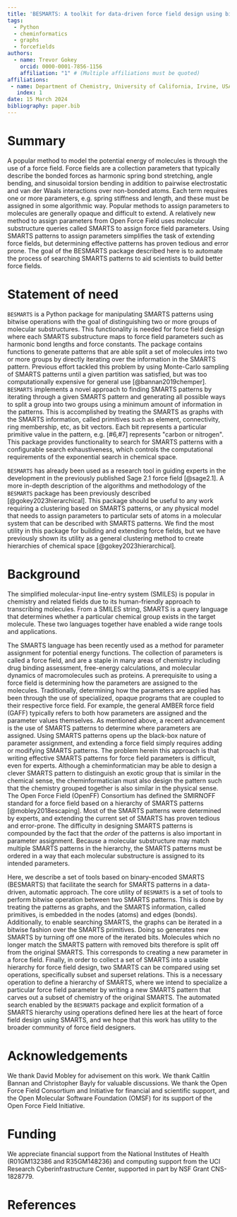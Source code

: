 ```yaml
---
title: 'BESMARTS: A toolkit for data-driven force field design using binary-encoded SMARTS'
tags:
  - Python
  - cheminformatics
  - graphs
  - forcefields
authors:
  - name: Trevor Gokey
    orcid: 0000-0001-7856-1156
    affiliation: "1" # (Multiple affiliations must be quoted)
affiliations:
 - name: Department of Chemistry, University of California, Irvine, USA 
   index: 1
date: 15 March 2024
bibliography: paper.bib
---
```


# Summary

A popular method to model the potential energy of molecules is through the use
of a force field. Force fields are a collection parameters that typically
describe the bonded forces as harmonic spring bond stretching, angle bending,
and sinusoidal torsion bending in addition to pairwise electrostatic and van
der Waals interactions over non-bonded atoms. Each term requires one or more
parameters, e.g. spring stiffness and length, and these must be assigned in
some algorithmic way. Popular methods to assign parameters to molecules are
generally opaque and difficult to extend. A relatively new method to assign
parameters from Open Force Field uses molecular substructure queries called
SMARTS to assign force field parameters. Using SMARTS patterns to assign
parameters simplifies the task of extending force fields, but determining
effective patterns has proven tedious and error prone. The goal of the BESMARTS
package described here is to automate the process of searching SMARTS patterns
to aid scientists to build better force fields.

# Statement of need

`BESMARTS` is a Python package for manipulating SMARTS patterns using bitwise
operations with the goal of distinguishing two or more groups of molecular
substructures. This functionality is needed for force field design where each
SMARTS substructure maps to force field parameters such as harmonic bond
lengths and force constants. The package contains functions to generate
patterns that are able split a set of molecules into two or more groups by
directly iterating over the information in the SMARTS pattern. Previous effort
tackled this problem by using Monte-Carlo sampling of SMARTS patterns until a given
partition was satisfied, but was too computationally expensive for general use
[@bannan2019chemper]. `BESMARTS` implements a novel approach to finding SMARTS
patterns by iterating through a given SMARTS pattern and generating all
possible ways to split a group into two groups using a minimum amount of
information in the patterns. This is accomplished by treating the SMARTS as
graphs with the SMARTS information, called primitives such as element,
connectivity, ring membership, etc, as bit vectors. Each bit represents a
particular primitive value in the pattern, e.g. [#6,#7] represents "carbon or
nitrogen". This package provides functionality to search for SMARTS patterns
with a configurable search exhaustiveness, which controls the computational
requirements of the exponential search in chemical space. 

`BESMARTS` has already been used as a research tool in guiding experts in the
development in the previously published Sage 2.1 force field [@sage2.1]. A more
in-depth description of the algorithms and methodology of the `BESMARTS`
package has been previously described [@gokey2023hierarchical]. This package
should be useful to any work requiring a clustering based on SMARTS patterns,
or any physical model that needs to assign parameters to particular sets of
atoms in a molecular system that can be described with SMARTS patterns. We find
the most utility in this package for building and extending force fields, but
we have previously shown its utility as a general clustering method to create
hierarchies of chemical space [@gokey2023hierarchical].

# Background

The simplified molecular-input line-entry system (SMILES) is popular in
chemistry and related fields due to its human-friendly approach to transcribing
molecules. From a SMILES string, SMARTS is a query language that determines
whether a particular chemical group exists in the target molecule. These two
languages together have enabled a wide range tools and applications. 

The SMARTS language has been recently used as a method for parameter assignment
for potential energy functions. The collection of parameters is called a force
field, and are a staple in many areas of chemistry including drug binding
assessment, free-energy calculations, and molecular dynamics of macromolecules
such as proteins. A prerequisite to using a force field is determining how the
parameters are assigned to the molecules. Traditionally, determining how the
parameters are applied has been through the use of specialized, opaque programs
that are coupled to their respective force field. For example, the general
AMBER force field (GAFF) typically refers to both how parameters are assigned
and the parameter values themselves. As mentioned above, a recent advancement
is the use of SMARTS patterns to determine where parameters are assigned. Using
SMARTS patterns opens up the black-box nature of parameter assignment, and
extending a force field simply requires adding or modifying SMARTS patterns.
The problem herein this approach is that writing effective SMARTS patterns for
force field parameters is difficult, even for experts. Although a
cheminformatician may be able to design a clever SMARTS pattern to distinguish
an exotic group that is similar in the chemical sense, the cheminformatician
must also design the pattern such that the chemistry grouped together is also
similar in the physical sense. The Open Force Field (OpenFF) Consortium has
defined the SMIRNOFF standard for a force field based on a hierarchy of SMARTS
patterns [@mobley2018escaping]. Most of the SMARTS patterns were determined by
experts, and extending the current set of SMARTS has proven tedious and
error-prone. The difficulty in designing SMARTS patterns is compounded by the
fact that the _order_ of the patterns is also important in parameter
assignment. Because a molecular substructure may match multiple SMARTS patterns
in the hierarchy, the SMARTS patterns must be ordered in a way that each
molecular substructure is assigned to its intended parameters.

Here, we describe a set of tools based on binary-encoded SMARTS (BESMARTS) that
facilitate the search for SMARTS patterns in a data-driven, automatic approach.
The core utility of `BESMARTS` is a set of tools to perform bitwise operation
between two SMARTS patterns. This is done by treating the patterns as graphs,
and the SMARTS information, called primitives, is embedded in the nodes (atoms)
and edges (bonds). Additionally, to enable searching SMARTS, the graphs can be
iterated in a bitwise fashion over the SMARTS primitives. Doing so generates
new SMARTS by turning off one more of the iterated bits. Molecules which no
longer match the SMARTS pattern with removed bits therefore is split off from
the original SMARTS. This corresponds to creating a new parameter in a force
field. Finally, in order to collect a set of SMARTS into a usable hierarchy for
force field design, two SMARTS can be compared using set operations,
specifically subset and superset relations. This is a necessary operation to
define a hierarchy of SMARTS, where we intend to specialize a particular force
field parameter by writing a new SMARTS pattern that carves out a subset of
chemistry of the original SMARTS. The automated search enabled by the
`BESMARTS` package and explicit formation of a SMARTS hierarchy using
operations defined here lies at the heart of force field design using SMARTS,
and we hope that this work has utility to the broader community of force field
designers.

# Acknowledgements

We thank David Mobley for advisement on this work. We thank Caitlin Bannan and
Christopher Bayly for valuable discussions. We thank the Open Force Field
Consortium and Initiative for financial and scientific support, and the Open
Molecular Software Foundation (OMSF) for its support of the Open Force Field
Initiative. 

# Funding

We appreciate financial support from the National Institutes of Health
(R01GM132386 and R35GM148236) and computing support from the UCI Research
Cyberinfrastructure Center, supported in part by NSF Grant CNS-1828779.

# References
